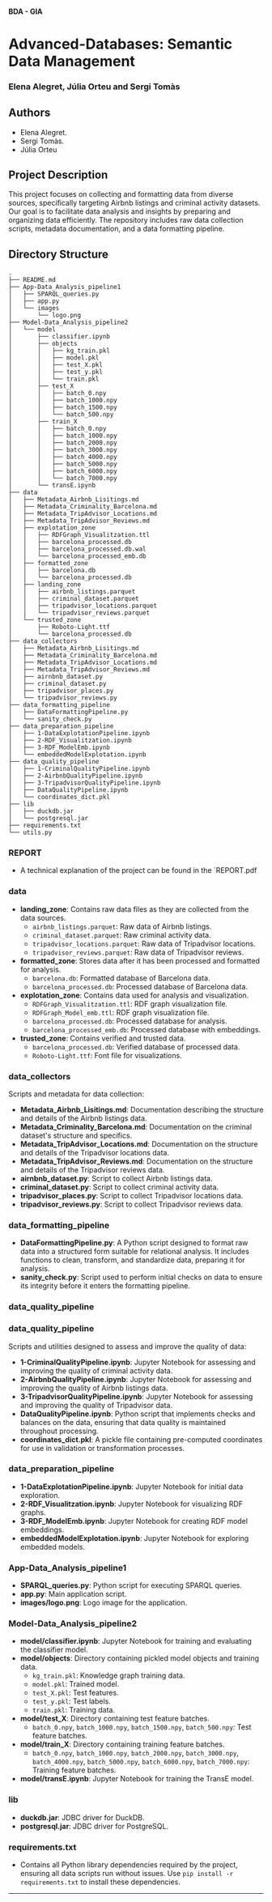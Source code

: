 #### BDA - GIA

# Advanced-Databases: Semantic Data Management

### Elena Alegret, Júlia Orteu and Sergi Tomàs
## Authors
- Elena Alegret.
- Sergi Tomàs.
- Júlia Orteu

## Project Description
This project focuses on collecting and formatting data from diverse sources, specifically targeting Airbnb listings and criminal activity datasets. Our goal is to facilitate data analysis and insights by preparing and organizing data efficiently. The repository includes raw data collection scripts, metadata documentation, and a data formatting pipeline.

## Directory Structure
```
.
├── README.md
├── App-Data_Analysis_pipeline1
│   ├── SPARQL_queries.py
│   ├── app.py
│   └── images
│       └── logo.png
├── Model-Data_Analysis_pipeline2
│   └── model
│       ├── classifier.ipynb
│       ├── objects
│       │   ├── kg_train.pkl
│       │   ├── model.pkl
│       │   ├── test_X.pkl
│       │   ├── test_y.pkl
│       │   └── train.pkl
│       ├── test_X
│       │   ├── batch_0.npy
│       │   ├── batch_1000.npy
│       │   ├── batch_1500.npy
│       │   └── batch_500.npy
│       ├── train_X
│       │   ├── batch_0.npy
│       │   ├── batch_1000.npy
│       │   ├── batch_2000.npy
│       │   ├── batch_3000.npy
│       │   ├── batch_4000.npy
│       │   ├── batch_5000.npy
│       │   ├── batch_6000.npy
│       │   └── batch_7000.npy
│       └── transE.ipynb
├── data
│   ├── Metadata_Airbnb_Lisitings.md
│   ├── Metadata_Criminality_Barcelona.md
│   ├── Metadata_TripAdvisor_Locations.md
│   ├── Metadata_TripAdvisor_Reviews.md
│   ├── explotation_zone
│   │   ├── RDFGraph_Visualitzation.ttl
│   │   ├── barcelona_processed.db
│   │   ├── barcelona_processed.db.wal
│   │   └── barcelona_processed_emb.db
│   ├── formatted_zone
│   │   ├── barcelona.db
│   │   └── barcelona_processed.db
│   ├── landing_zone
│   │   ├── airbnb_listings.parquet
│   │   ├── criminal_dataset.parquet
│   │   ├── tripadvisor_locations.parquet
│   │   └── tripadvisor_reviews.parquet
│   └── trusted_zone
│       ├── Roboto-Light.ttf
│       └── barcelona_processed.db
├── data_collectors
│   ├── Metadata_Airbnb_Lisitings.md
│   ├── Metadata_Criminality_Barcelona.md
│   ├── Metadata_TripAdvisor_Locations.md
│   ├── Metadata_TripAdvisor_Reviews.md
│   ├── airnbnb_dataset.py
│   ├── criminal_dataset.py
│   ├── tripadvisor_places.py
│   └── tripadvisor_reviews.py
├── data_formatting_pipeline
│   ├── DataFormattingPipeline.py
│   └── sanity_check.py
├── data_preparation_pipeline
│   ├── 1-DataExplotationPipeline.ipynb
│   ├── 2-RDF_Visualitzation.ipynb
│   ├── 3-RDF_ModelEmb.ipynb
│   └── embeddedModelExplotation.ipynb
├── data_quality_pipeline
│   ├── 1-CriminalQualityPipeline.ipynb
│   ├── 2-AirbnbQualityPipeline.ipynb
│   ├── 3-TripadvisorQualityPipeline.ipynb
│   ├── DataQualityPipeline.ipynb
│   └── coordinates_dict.pkl
├── lib
│   ├── duckdb.jar
│   └── postgresql.jar
├── requirements.txt
└── utils.py

```
### REPORT
- A technical explanation of the project can be found in the `REPORT.pdf

### data
- **landing_zone**: Contains raw data files as they are collected from the data sources.
  - `airbnb_listings.parquet`: Raw data of Airbnb listings.
  - `criminal_dataset.parquet`: Raw criminal activity data.
  - `tripadvisor_locations.parquet`: Raw data of Tripadvisor locations.
  - `tripadvisor_reviews.parquet`: Raw data of Tripadvisor reviews.
- **formatted_zone**: Stores data after it has been processed and formatted for analysis.
  - `barcelona.db`: Formatted database of Barcelona data.
  - `barcelona_processed.db`: Processed database of Barcelona data.
- **explotation_zone**: Contains data used for analysis and visualization.
  - `RDFGraph_Visualitzation.ttl`: RDF graph visualization file.
  - `RDFGraph_Model_emb.ttl`: RDF graph visualization file.
  - `barcelona_processed.db`: Processed database for analysis.
  - `barcelona_processed_emb.db`: Processed database with embeddings.
- **trusted_zone**: Contains verified and trusted data.
  - `barcelona_processed.db`: Verified database of processed data.
  - `Roboto-Light.ttf`: Font file for visualizations.

### data_collectors
Scripts and metadata for data collection:
- **Metadata_Airbnb_Lisitings.md**: Documentation describing the structure and details of the Airbnb listings data.
- **Metadata_Criminality_Barcelona.md**: Documentation on the criminal dataset's structure and specifics.
- **Metadata_TripAdvisor_Locations.md**: Documentation on the structure and details of the Tripadvisor locations data.
- **Metadata_TripAdvisor_Reviews.md**: Documentation on the structure and details of the Tripadvisor reviews data.
- **airnbnb_dataset.py**: Script to collect Airbnb listings data.
- **criminal_dataset.py**: Script to collect criminal activity data.
- **tripadvisor_places.py**: Script to collect Tripadvisor locations data.
- **tripadvisor_reviews.py**: Script to collect Tripadvisor reviews data.


### data_formatting_pipeline
- **DataFormattingPipeline.py**: A Python script designed to format raw data into a structured form suitable for relational analysis. It includes functions to clean, transform, and standardize data, preparing it for analysis.
- **sanity_check.py**: Script used to perform initial checks on data to ensure its integrity before it enters the formatting pipeline.

### data_quality_pipeline
### data_quality_pipeline
Scripts and utilities designed to assess and improve the quality of data:
- **1-CriminalQualityPipeline.ipynb**: Jupyter Notebook for assessing and improving the quality of criminal activity data.
- **2-AirbnbQualityPipeline.ipynb**: Jupyter Notebook for assessing and improving the quality of Airbnb listings data.
- **3-TripadvisorQualityPipeline.ipynb**: Jupyter Notebook for assessing and improving the quality of Tripadvisor data.
- **DataQualityPipeline.ipynb**: Python script that implements checks and balances on the data, ensuring that data quality is maintained throughout processing.
- **coordinates_dict.pkl**: A pickle file containing pre-computed coordinates for use in validation or transformation processes.

### data_preparation_pipeline
- **1-DataExplotationPipeline.ipynb**: Jupyter Notebook for initial data exploration.
- **2-RDF_Visualitzation.ipynb**: Jupyter Notebook for visualizing RDF graphs.
- **3-RDF_ModelEmb.ipynb**: Jupyter Notebook for creating RDF model embeddings.
- **embeddedModelExplotation.ipynb**: Jupyter Notebook for exploring embedded models.

### App-Data_Analysis_pipeline1
- **SPARQL_queries.py**: Python script for executing SPARQL queries.
- **app.py**: Main application script.
- **images/logo.png**: Logo image for the application.

### Model-Data_Analysis_pipeline2
- **model/classifier.ipynb**: Jupyter Notebook for training and evaluating the classifier model.
- **model/objects**: Directory containing pickled model objects and training data.
  - `kg_train.pkl`: Knowledge graph training data.
  - `model.pkl`: Trained model.
  - `test_X.pkl`: Test features.
  - `test_y.pkl`: Test labels.
  - `train.pkl`: Training data.
- **model/test_X**: Directory containing test feature batches.
  - `batch_0.npy`, `batch_1000.npy`, `batch_1500.npy`, `batch_500.npy`: Test feature batches.
- **model/train_X**: Directory containing training feature batches.
  - `batch_0.npy`, `batch_1000.npy`, `batch_2000.npy`, `batch_3000.npy`, `batch_4000.npy`, `batch_5000.npy`, `batch_6000.npy`, `batch_7000.npy`: Training feature batches.
- **model/transE.ipynb**: Jupyter Notebook for training the TransE model.

### lib
- **duckdb.jar**: JDBC driver for DuckDB.
- **postgresql.jar**: JDBC driver for PostgreSQL.

### requirements.txt
- Contains all Python library dependencies required by the project, ensuring all data scripts run without issues. Use `pip install -r requirements.txt` to install these dependencies.

---



